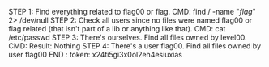 STEP 1:
    Find everything related to flag00 or flag.
    CMD: find / -name "*flag*" 2> /dev/null
STEP 2:
    Check all users since no files were named flag00 or flag related (that isn't part of a lib or anything like that).
    CMD: cat /etc/passwd
STEP 3:
    There's ourselves. Find all files owned by level00.
    CMD:
    Result: Nothing
STEP 4:
    There's a user flag00. Find all files owned by user flag00
END :
    token: x24ti5gi3x0ol2eh4esiuxias
